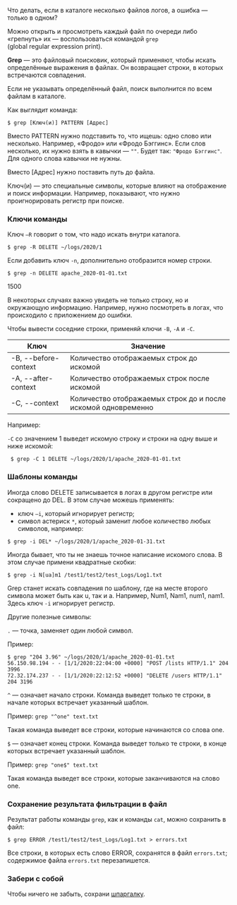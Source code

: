 Что делать, если в каталоге несколько файлов логов, а ошибка — только в одном?

Можно открыть и просмотреть каждый файл по очереди либо «грепнуть» их — воспользоваться командой `grep` (global regular expression print).

**Grep** — это файловый поисковик, который применяют, чтобы искать определённые выражения в файлах. Он возвращает строки, в которых встречаются совпадения.

Если не указывать определённый файл, поиск выполнится по всем файлам в каталоге.

Как выглядит команда:



```
$ grep [Ключ(и)] PATTERN [Адрес] 
```

Вместо PATTERN нужно подставить то, что ищешь: одно слово или несколько. Например, «Фродо» или «Фродо Бэггинс». Если слов несколько, их нужно взять в кавычки — `""`. Будет так: `"Фродо Бэггинс"`. Для одного слова кавычки не нужны.

Вместо [Адрес] нужно поставить путь до файла.

Ключ(и) — это специальные символы, которые влияют на отображение и поиск информации. Например, показывают, что нужно проигнорировать регистр при поиске.

### Ключи команды

Ключ `–R` говорит о том, что надо искать внутри каталога.



```
$ grep -R DELETE ~/logs/2020/1 
```

Если добавить ключ `-n`, дополнительно отобразится номер строки.



```
$ grep -n DELETE apache_2020-01-01.txt 
```

1500

В некоторых случаях важно увидеть не только строку, но и окружающую информацию. Например, нужно посмотреть в логах, что происходило с приложением до ошибки.

Чтобы вывести соседние строки, применяй ключи `-B`, `-A` и `-C`.

|Ключ|Значение|
|---|---|
|-B, --before-context|Количество отображаемых строк до искомой|
|-A, --after-context|Количество отображаемых строк после искомой|
|-C, --context|Количество отображаемых строк до и после искомой одновременно|

Например:

`-C` со значением 1 выведет искомую строку и строки на одну выше и ниже искомой:



```
 $ grep -C 1 DELETE ~/logs/2020/1/apache_2020-01-01.txt 
```

### Шаблоны команды

Иногда слово DELETE записывается в логах в другом регистре или сокращено до DEL. В этом случае можешь применять:

- ключ `–i`, который игнорирует регистр;
- символ астериск `*`, который заменит любое количество любых символов, например:



```
$ grep -i DEL* ~/logs/2020/1/apache_2020-01-31.txt 
```


Иногда бывает, что ты не знаешь точное написание искомого слова. В этом случае примени квадратные скобки:



```
$ grep -i N[ua]m1 /test1/test2/test_Logs/Log1.txt 
```

Grep станет искать совпадения по шаблону, где на месте второго символа может быть как u, так и a. Например, Num1, Nam1, num1, nam1. Здесь ключ `-i` игнорирует регистр.

Другие полезные символы:

`.` — точка, заменяет один любой символ.

Пример:



```
$ grep "204 3.96" ~/logs/2020/1/apache_2020-01-01.txt
56.150.98.194 - - [1/1/2020:22:04:00 +0000] "POST /lists HTTP/1.1" 204 3996
72.32.174.237 - - [1/1/2020:22:12:52 +0000] "DELETE /users HTTP/1.1" 204 3196 
```

`^` — означает начало строки. Команда выведет только те строки, в начале которых встречает указанный шаблон.

Пример: `grep "^one" text.txt`

Такая команда выведет все строки, которые начинаются со слова one.

`$` — означает конец строки. Команда выведет только те строки, в конце которых встречает указанный шаблон.

Пример: `grep "one$" text.txt`

Такая команда выведет все строки, которые заканчиваются на слово one.

### Сохранение результата фильтрации в файл

Результат работы команды `grep`, как и команды `cat`, можно сохранить в файл:



```
$ grep ERROR /test1/test2/test_Logs/Log1.txt > errors.txt 
```

Все строки, в которых есть слово ERROR, сохранятся в файл `errors.txt`; содержимое файла `errors.txt` перезапишется.

### Забери с собой

Чтобы ничего не забыть, сохрани [шпаргалку](https://code.s3.yandex.net/qa-automation-engineer/java/track2/cheatsheets/sprint3/console_cheatsheet.pdf).